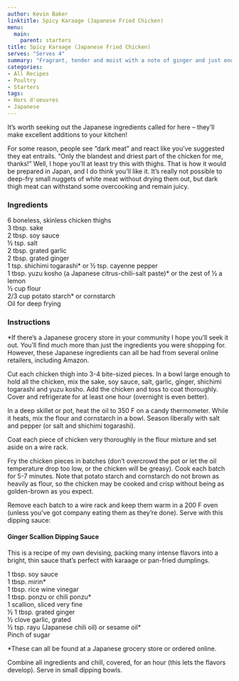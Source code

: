```yaml
---
author: Kevin Baker
linktitle: Spicy Karaage (Japanese Fried Chicken)
menu:
  main:
    parent: starters
title: Spicy Karaage (Japanese Fried Chicken)
serves: "Serves 4"
summary: "Fragrant, tender and moist with a note of ginger and just enough heat. Excellent with cold beer as an appetizer or a casual meal.  This can easily be doubled or tripled for a crowd."
categories:
- All Recipes
- Poultry
- Starters
tags: 
- Hors d'oeuvres 
- Japanese
---
```


It’s worth seeking out the Japanese ingredients called for here – they’ll make excellent additions to your kitchen! 

For some reason, people see “dark meat” and react like you’ve suggested they eat entrails. “Only the blandest and driest part of the chicken for me, thanks!” Well, I hope you’ll at least try this with thighs. That is how it would be prepared in Japan, and I do think you’ll like it. It’s really not possible to deep-fry small nuggets of white meat without drying them out, but dark thigh meat can withstand some overcooking and remain juicy.

### Ingredients

<div class="ingredient-list">

6 boneless, skinless chicken thighs  
3 tbsp. sake  
2 tbsp. soy sauce  
½ tsp. salt  
2 tbsp. grated garlic  
2 tbsp. grated ginger  
1 tsp. shichimi togarashi* or ½ tsp. cayenne pepper  
1 tbsp. yuzu kosho (a Japanese citrus-chili-salt paste)* or the zest of ½ a lemon  
½ cup flour  
2/3 cup potato starch* or cornstarch  
Oil for deep frying     

</div>

### Instructions

*If there’s a Japanese grocery store in your community I hope you’ll seek it out. You’ll find much more than just the ingredients you were shopping for. However, these Japanese ingredients can all be had from several online retailers, including Amazon.

Cut each chicken thigh into 3-4 bite-sized pieces. In a bowl large enough to hold all the chicken, mix the sake, soy sauce, salt, garlic, ginger, shichimi togarashi and yuzu kosho. Add the chicken and toss to coat thoroughly.  Cover and refrigerate for at least one hour (overnight is even better).

In a deep skillet or pot, heat the oil to 350 F on a candy thermometer. While it heats, mix the flour and cornstarch in a bowl. Season liberally with salt and pepper (or salt and shichimi togarashi).

Coat each piece of chicken very thoroughly in the flour mixture and set aside on a wire rack.

Fry the chicken pieces in batches (don’t overcrowd the pot or let the oil temperature drop too low, or the chicken will be greasy). Cook each batch for 5-7 minutes. Note that potato starch and cornstarch do not brown as heavily as flour, so the chicken may be cooked and crisp without being as golden-brown as you expect.

Remove each batch to a wire rack and keep them warm in a 200 F oven (unless you’ve got company eating them as they’re done).  Serve with this dipping sauce:

#### Ginger Scallion Dipping Sauce

This is a recipe of my own devising, packing many intense flavors into a bright, thin sauce that’s perfect with karaage or pan-fried dumplings.

<div class="ingredient-list">

1 tbsp. soy sauce  
1 tbsp. mirin*  
1 tbsp. rice wine vinegar  
1 tbsp. ponzu or chili ponzu*  
1 scallion, sliced very fine  
½ 1 tbsp. grated ginger  
½ clove garlic, grated  
½ tsp. rayu (Japanese chili oil) or sesame oil*  
Pinch of sugar  

*These can all be found at a Japanese grocery store or ordered online.  

</div>

Combine all ingredients and chill, covered, for an hour (this lets the flavors develop). Serve in small dipping bowls.
